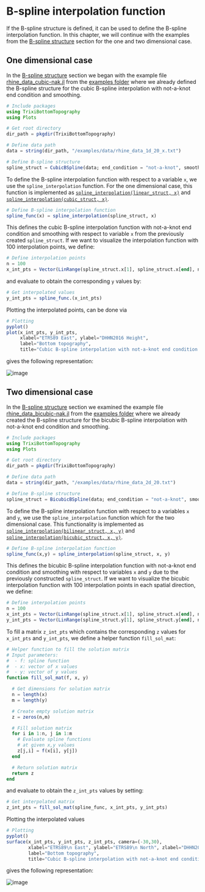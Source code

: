 # B-spline interpolation function

If the B-spline structure is defined, it can be used to define the B-spline interpolation function.
In this chapter, we will continue with the examples from the [B-spline structure]("https://maxbertrand1996.github.io/TrixiBottomTopography.jl/dev/structure/")
section for the one and two dimensional case.

## One dimensional case

In the [B-spline structure]("https://maxbertrand1996.github.io/TrixiBottomTopography.jl/dev/structure/")
section we began with the example file
[rhine\_data\_cubic-nak.jl](https://github.com/maxbertrand1996/TrixiBottomTopography.jl/blob/9f6c7e967a3b094dbfa43688d25a8998fce40014/examples/rhine_data_cubic-nak.jl)
from the [examples folder](https://github.com/maxbertrand1996/TrixiBottomTopography.jl/tree/9f6c7e967a3b094dbfa43688d25a8998fce40014/examples)
where we already defined the B-spline structure for the cubic B-spline interpolation with not-a-knot end condition and smoothing.

```julia
# Include packages
using TrixiBottomTopography
using Plots

# Get root directory
dir_path = pkgdir(TrixiBottomTopography)

# Define data path
data = string(dir_path, "/examples/data/rhine_data_1d_20_x.txt")

# Define B-spline structure
spline_struct = CubicBSpline(data; end_condition = "not-a-knot", smoothing_factor = 999)
```

To define the B-spline interpolation function with respect to a variable `x`,
we use the `spline_interpolation` function. For the one dimensional case,
this function is implemented as [`spline_interpolation(linear_struct, x)`](https://maxbertrand1996.github.io/TrixiBottomTopography.jl/dev/reference/#TrixiBottomTopography.spline_interpolation-Tuple{LinearBSpline,%20Any})
and [`spline_interpolation(cubic_struct, x)`](https://maxbertrand1996.github.io/TrixiBottomTopography.jl/dev/reference/#TrixiBottomTopography.spline_interpolation-Tuple{CubicBSpline,%20Any}).

```julia
# Define B-spline interpolation function
spline_func(x) = spline_interpolation(spline_struct, x)
```

This defines the cubic B-spline interpolation function with not-a-knot end condition
and smoothing with respect to variable `x` from the previously created `spline_struct`.
If we want to visualize the interpolation function with 100 interpolation points, we define:
```julia
# Define interpolation points
n = 100
x_int_pts = Vector(LinRange(spline_struct.x[1], spline_struct.x[end], n))
```

and evaluate to obtain the corresponding `y` values by:

```julia
# Get interpolated values
y_int_pts = spline_func.(x_int_pts)
```

Plotting the interpolated points, can be done via

```julia
# Plotting
pyplot()
plot(x_int_pts, y_int_pts,
     xlabel="ETRS89 East", ylabel="DHHN2016 Height",
     label="Bottom topography",
     title="Cubic B-spline interpolation with not-a-knot end condition and smoothing")
```

gives the following representation:

![image](https://raw.githubusercontent.com/maxbertrand1996/TrixiBottomTopography.jl/main/assets/images/Cubic_nak_smth.png)

## Two dimensional case

In the [B-spline structure]("https://maxbertrand1996.github.io/TrixiBottomTopography.jl/dev/structure/")
section we examined the example file
[rhine\_data\_bicubic-nak.jl](https://github.com/maxbertrand1996/TrixiBottomTopography.jl/blob/main/examples/rhine_data_bicubic-nak.jl)
from the [examples folder](https://github.com/maxbertrand1996/TrixiBottomTopography.jl/tree/9f6c7e967a3b094dbfa43688d25a8998fce40014/examples)
where we already created the B-spline structure for the bicubic B-spline interpolation
with not-a-knot end condition and smoothing.

```julia
# Include packages
using TrixiBottomTopography
using Plots

# Get root directory
dir_path = pkgdir(TrixiBottomTopography)

# Define data path
data = string(dir_path, "/examples/data/rhine_data_2d_20.txt")

# Define B-spline structure
spline_struct = BicubicBSpline(data; end_condition = "not-a-knot", smoothing_factor = 9999)
```

To define the B-spline interpolation function with respect to a variables `x` and `y`,
we use the `spline_interpolation` function which for the two dimensional case.
This functionality is implemented as [`spline_interpolation(bilinear_struct, x, y)`](https://maxbertrand1996.github.io/TrixiBottomTopography.jl/dev/reference/#TrixiBottomTopography.spline_interpolation-Tuple{BilinearBSpline,%20Any,%20Any})
and [`spline_interpolation(bicubic_struct, x, y)`](https://maxbertrand1996.github.io/TrixiBottomTopography.jl/dev/reference/#TrixiBottomTopography.spline_interpolation-Tuple{BicubicBSpline,%20Any,%20Any}).

```julia
# Define B-spline interpolation function
spline_func(x,y) = spline_interpolation(spline_struct, x, y)
```
This defines the bicubic B-spline interpolation function with not-a-knot end condition
and smoothing with respect to variables `x` and `y` due to the previously constructed `spline_struct`. If we want to visualize the bicubic interpolation function with 100
interpolation points in each spatial direction, we define:

```julia
# Define interpolation points
n = 100
x_int_pts = Vector(LinRange(spline_struct.x[1], spline_struct.x[end], n))
y_int_pts = Vector(LinRange(spline_struct.y[1], spline_struct.y[end], n))
```

To fill a matrix `z_int_pts` which contains the corresponding `z` values
for `x_int_pts` and `y_int_pts`, we define a helper function `fill_sol_mat`:

```julia
# Helper function to fill the solution matrix
# Input parameters:
#  - f: spline function
#  - x: vector of x values
#  - y: vector of y values
function fill_sol_mat(f, x, y)

  # Get dimensions for solution matrix
  n = length(x)
  m = length(y)

  # Create empty solution matrix
  z = zeros(n,m)

  # Fill solution matrix
  for i in 1:n, j in 1:m
    # Evaluate spline functions
    # at given x,y values
    z[j,i] = f(x[i], y[j])
  end

  # Return solution matrix
  return z
end
```

and evaluate to obtain the `z_int_pts` values by setting:

```julia
# Get interpolated matrix
z_int_pts = fill_sol_mat(spline_func, x_int_pts, y_int_pts)
```

Plotting the interpolated values

```julia
# Plotting
pyplot()
surface(x_int_pts, y_int_pts, z_int_pts, camera=(-30,30),
        xlabel="ETRS89\n East", ylabel="ETRS89\n North", zlabel="DHHN2016\n Height",
        label="Bottom topography",
        title="Cubic B-spline interpolation with not-a-knot end condition")
```

gives the following representation:

![image](https://raw.githubusercontent.com/maxbertrand1996/TrixiBottomTopography.jl/main/assets/images/Bicubic_nak_smth.png)